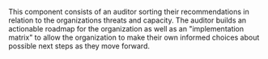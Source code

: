 
This component consists of an auditor sorting their recommendations in relation to the organizations threats and capacity. The auditor builds an actionable roadmap for the organization as well as an "implementation matrix" to allow the organization to make their own informed choices about possible next steps as they move forward.
